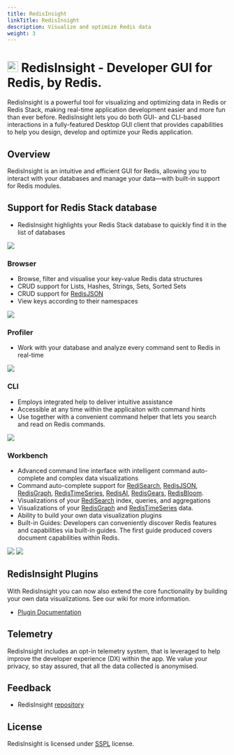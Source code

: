 ```yaml
---
title: RedisInsight
linkTitle: RedisInsight
description: Visualize and optimize Redis data
weight: 3
---
```


# <img src="../../../../images/ico-redisinsight.svg" alt="logo" width="25"/>  RedisInsight - Developer GUI for Redis, by Redis. 

RedisInsight is a powerful tool for visualizing and optimizing data in Redis or Redis Stack, making real-time application development easier and more fun than ever before. RedisInsight lets you do both GUI- and CLI-based interactions in a fully-featured Desktop GUI client that provides capabilities to help you design, develop and optimize your Redis application. 

## Overview

RedisInsight is an intuitive and efficient GUI for Redis, allowing you to interact with your databases and manage your data—with built-in support for Redis modules.

## Support for Redis Stack database

* RedisInsight highlights your Redis Stack database to quickly find it in the list of databases

<img src="../../../../images/Databases.png">

### Browser

* Browse, filter and visualise your key-value Redis data structures
* CRUD support for Lists, Hashes, Strings, Sets, Sorted Sets 
* CRUD support for [RedisJSON](https://oss.redis.com/redisjson/)
* View keys according to their namespaces

<img src="../../../../images/Browser.png">


### Profiler
* Work with your database and analyze every command sent to Redis in real-time

<img src="../../../../images/Profiler.png">


### CLI
* Employs integrated help to deliver intuitive assistance
* Accessible at any time within the applicaiton with command hints
* Use together with a convenient command helper that lets you search and read on Redis commands.

<img src="../../../../images/CLI.png">


### Workbench
* Advanced command line interface with intelligent command auto-complete and complex data visualizations
* Command auto-complete support for [RediSearch](https://oss.redis.com/redisearch/), [RedisJSON](https://oss.redis.com/redisjson/), [RedisGraph](https://oss.redis.com/redisgraph/), [RedisTimeSeries](https://oss.redis.com/redistimeseries/), [RedisAI](https://oss.redis.com/redisai/), [RedisGears](https://oss.redis.com/redisgears/), [RedisBloom](https://oss.redis.com/redisbloom/).
* Visualizations of your [RediSearch](https://oss.redis.com/redisearch/) index, queries, and aggregations
* Visualizations of your [RedisGraph](https://oss.redis.com/redisgraph/) and [RedisTimeSeries](https://oss.redis.com/redistimeseries/) data.
* Ability to build your own data visualization plugins
* Built-in Guides: Developers can conveniently discover Redis features and capabilities via built-in guides. The first guide produced covers document capabilities within Redis.

<img src="../../../../images/Workbench_Graph.png">

<img src="../../../../images/Workbench_TimeSeries.png">


## RedisInsight Plugins

With RedisInsight you can now also extend the core functionality by building your own data visualizations. See our wiki for more information.

* [Plugin Documentation](https://github.com/RedisInsight/RedisInsight/wiki/Plugin-Documentation)

## Telemetry

RedisInsight includes an opt-in telemetry system, that is leveraged to help improve the developer experience (DX) within the app. We value your privacy, so stay assured, that all the data collected is anonymised.

## Feedback

* RedisInsight [repository](https://github.com/RedisInsight/RedisInsight)

## License 

RedisInsight is licensed under [SSPL](/LICENSE) license.
